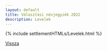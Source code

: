 ```yaml
---
layout: default
title: Választási névjegyzék 2022
description: Levelek
---
```


{% include settlementHTMLs/Levelek.html %}

[Vissza](../)